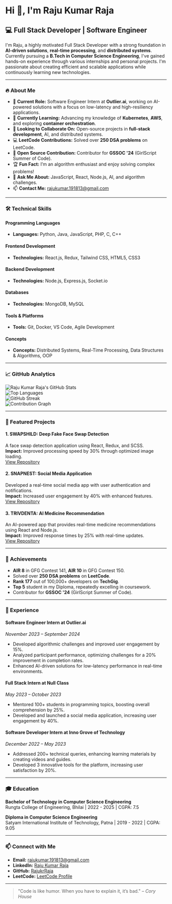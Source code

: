 # Hi 👋, I'm Raju Kumar Raja

## 💻 Full Stack Developer | Software Engineer

I'm Raju, a highly motivated Full Stack Developer with a strong foundation in **AI-driven solutions**, **real-time processing**, and **distributed systems**. Currently pursuing a **B.Tech in Computer Science Engineering**, I've gained hands-on experience through various internships and personal projects. I'm passionate about creating efficient and scalable applications while continuously learning new technologies.

---

### 🔥 About Me

- 🔭 **Current Role:** Software Engineer Intern at **Outlier.ai**, working on AI-powered solutions with a focus on low-latency and high-resiliency applications.
- 🌱 **Currently Learning:** Advancing my knowledge of **Kubernetes**, **AWS**, and exploring **container orchestration**.
- 👯 **Looking to Collaborate On:** Open-source projects in **full-stack development**, AI, and distributed systems.
- 💻 **LeetCode Contributions:** Solved over **250 DSA problems** on LeetCode.
- 🌟 **Open Source Contribution:** Contributor for **GSSOC '24** (GirlScript Summer of Code).
- 🏆 **Fun Fact:** I’m an algorithm enthusiast and enjoy solving complex problems!
- 💬 **Ask Me About:** JavaScript, React, Node.js, AI, and algorithm challenges.
- 📫 **Contact Me:** [rajukumar.191813@gmail.com](mailto:rajukumar.191813@gmail.com)

---

### 🛠️ Technical Skills

#### Programming Languages
- **Languages:** Python, Java, JavaScript, PHP, C, C++

#### Frontend Development
- **Technologies:** React.js, Redux, Tailwind CSS, HTML5, CSS3

#### Backend Development
- **Technologies:** Node.js, Express.js, Socket.io

#### Databases
- **Technologies:** MongoDB, MySQL

#### Tools & Platforms
- **Tools:** Git, Docker, VS Code, Agile Development

#### Concepts
- **Concepts:** Distributed Systems, Real-Time Processing, Data Structures & Algorithms, OOP

---

### 📈 GitHub Analytics

![Raju Kumar Raja's GitHub Stats](https://github-readme-stats.vercel.app/api?username=RajukrRaja&show_icons=true&theme=radical)  
![Top Languages](https://github-readme-stats.vercel.app/api/top-langs/?username=RajukrRaja&layout=compact&theme=radical)  
![GitHub Streak](https://github-readme-streak-stats.herokuapp.com/?user=RajukrRaja&theme=radical)  
![Contribution Graph](https://github-readme-activity-graph.cyclic.app/graph?username=RajukrRaja&theme=react-dark&area=true)

---

### 🚀 Featured Projects

#### **1. SWAPSHILD: Deep Fake Face Swap Detection**  
A face swap detection application using React, Redux, and SCSS.  
**Impact:** Improved processing speed by 30% through optimized image loading.  
[View Repository](https://github.com/RajukrRaja/swapshild)

#### **2. SNAPNEST: Social Media Application**  
Developed a real-time social media app with user authentication and notifications.  
**Impact:** Increased user engagement by 40% with enhanced features.  
[View Repository](https://github.com/RajukrRaja/snapnest)

#### **3. TRIVDENTA: AI Medicine Recommendation**  
An AI-powered app that provides real-time medicine recommendations using React and Node.js.  
**Impact:** Improved response times by 25% with real-time updates.  
[View Repository](https://github.com/RajukrRaja/trivdenta)

---

### 🏅 Achievements

- **AIR 8** in GFG Contest 141, **AIR 10** in GFG Contest 150.
- Solved over **250 DSA problems** on **LeetCode**.
- **Rank 177** out of 100,000+ developers on **TechGig**.
- **Top 5** student in my Diploma, repeatedly excelling in coursework.
- Contributor for **GSSOC '24** (GirlScript Summer of Code).

---

### 💼 Experience

#### **Software Engineer Intern at Outlier.ai**  
*November 2023 – September 2024*  
- Developed algorithmic challenges and improved user engagement by 15%.
- Analyzed participant performance, optimizing challenges for a 20% improvement in completion rates.
- Enhanced AI-driven solutions for low-latency performance in real-time environments.

#### **Full Stack Intern at Null Class**  
*May 2023 – October 2023*  
- Mentored 100+ students in programming topics, boosting overall comprehension by 25%.
- Developed and launched a social media application, increasing user engagement by 40%.

#### **Software Developer Intern at Inno Grove of Technology**  
*December 2022 – May 2023*  
- Addressed 200+ technical queries, enhancing learning materials by creating videos and guides.
- Developed 3 innovative tools for the platform, increasing user satisfaction by 20%.

---

### 🎓 Education

**Bachelor of Technology in Computer Science Engineering**  
Rungta College of Engineering, Bhilai | 2022 - 2025 | CGPA: 7.5

**Diploma in Computer Science Engineering**  
Satyam International Institute of Technology, Patna | 2019 - 2022 | CGPA: 9.05

---

### 📫 Connect with Me

- **Email:** [rajukumar.191813@gmail.com](mailto:rajukumar.191813@gmail.com)
- **LinkedIn:** [Raju Kumar Raja](https://linkedin.com/in/raju-kumar-raja-556821210)
- **GitHub:** [RajukrRaja](https://github.com/RajukrRaja)
- **LeetCode:** [LeetCode Profile](https://leetcode.com/profile/account/)

---

> "Code is like humor. When you have to explain it, it’s bad." – *Cory House*
